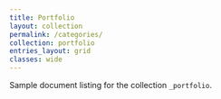 ```yaml
---
title: Portfolio
layout: collection
permalink: /categories/
collection: portfolio
entries_layout: grid
classes: wide
---
```


Sample document listing for the collection `_portfolio`.
